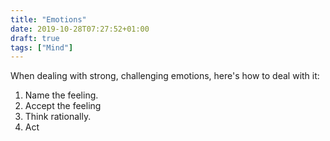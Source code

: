```yaml
---
title: "Emotions"
date: 2019-10-28T07:27:52+01:00
draft: true
tags: ["Mind"] 
---
```


When dealing with strong, challenging emotions, here's how to deal with it:

1. Name the feeling.
2. Accept the feeling
3. Think rationally.
4. Act
